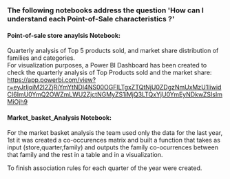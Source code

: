 ### The following notebooks address the question 'How can I understand each Point-of-Sale characteristics ?'
#### Point-of-sale store anaylsis Notebook: 
Quarterly analysis of Top 5 products sold, and market share distribution of families and categories. \
For visualization purposes, a Power BI Dashboard has been created to check the quarterly analysis of Top Products sold and the market share:
 https://app.powerbi.com/view?r=eyJrIjoiM2I2ZjRiYmYtNDI4NS00OGFlLTgxZTQtNjU0ZDgzNmUxMzU1IiwidCI6ImU0YmQ2OWZmLWU2ZjctNGMyZS1iMjQ3LTQxYjU0YmEyNDkwZSIsImMiOjh9

#### Market_basket_Analysis Notebook: 
For the market basket analysis the team used only the data for the last year, 1st it was created a co-occurences matrix and built 
a function that takes as input (store,quarter,family) and outputs the family co-ocurrences between that family and the rest in a table and in a visualization.

To finish association rules for each quarter of the year were created.

